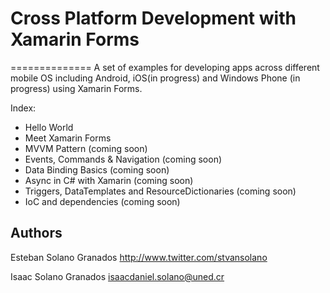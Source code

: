 # Cross Platform Development with Xamarin Forms
==============
A set of examples for developing apps across different mobile OS including Android, iOS(in progress) and Windows Phone (in progress) using Xamarin Forms.


Index:
- Hello World
- Meet Xamarin Forms
- MVVM Pattern (coming soon)
- Events, Commands & Navigation (coming soon)
- Data Binding Basics (coming soon)
- Async in C# with Xamarin (coming soon)
- Triggers, DataTemplates and ResourceDictionaries (coming soon)
- IoC and dependencies (coming soon)

Authors
------

Esteban Solano Granados
http://www.twitter.com/stvansolano

Isaac Solano Granados
isaacdaniel.solano@uned.cr
